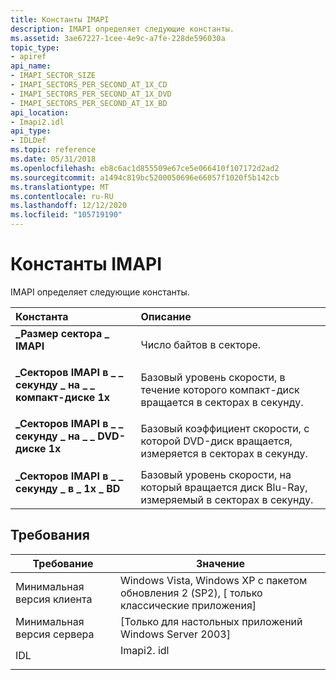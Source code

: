 ```yaml
---
title: Константы IMAPI
description: IMAPI определяет следующие константы.
ms.assetid: 3ae67227-1cee-4e9c-a7fe-228de596030a
topic_type:
- apiref
api_name:
- IMAPI_SECTOR_SIZE
- IMAPI_SECTORS_PER_SECOND_AT_1X_CD
- IMAPI_SECTORS_PER_SECOND_AT_1X_DVD
- IMAPI_SECTORS_PER_SECOND_AT_1X_BD
api_location:
- Imapi2.idl
api_type:
- IDLDef
ms.topic: reference
ms.date: 05/31/2018
ms.openlocfilehash: eb8c6ac1d855509e67ce5e066410f107172d2ad2
ms.sourcegitcommit: a1494c819bc5200050696e66057f1020f5b142cb
ms.translationtype: MT
ms.contentlocale: ru-RU
ms.lasthandoff: 12/12/2020
ms.locfileid: "105719190"
---
```

# <a name="imapi-constants"></a>Константы IMAPI

IMAPI определяет следующие константы.



| Константа                                                                                                                                                                                                                          | Описание                                                                              |
|:----------------------------------------------------------------------------------------------------------------------------------------------------------------------------------------------------------------------------------|:-----------------------------------------------------------------------------------------|
| <span id="IMAPI_SECTOR_SIZE"></span><span id="imapi_sector_size"></span><dl> <dt>**\_Размер сектора \_ IMAPI**</dt> </dl>                                                        | Число байтов в секторе.<br/>                                                  |
| <span id="IMAPI_SECTORS_PER_SECOND_AT_1X_CD"></span><span id="imapi_sectors_per_second_at_1x_cd"></span><dl> <dt>**\_Секторов IMAPI в \_ \_ секунду \_ на \_ \_ компакт-диске 1x**</dt> </dl>    | Базовый уровень скорости, в течение которого компакт-диск вращается в секторах в секунду.<br/>           |
| <span id="IMAPI_SECTORS_PER_SECOND_AT_1X_DVD"></span><span id="imapi_sectors_per_second_at_1x_dvd"></span><dl> <dt>**\_Секторов IMAPI в \_ \_ секунду \_ на \_ \_ DVD-диске 1x**</dt> </dl> | Базовый коэффициент скорости, с которой DVD-диск вращается, измеряется в секторах в секунду.<br/>          |
| <span id="IMAPI_SECTORS_PER_SECOND_AT_1X_BD"></span><span id="imapi_sectors_per_second_at_1x_bd"></span><dl> <dt>**\_Секторов IMAPI в \_ \_ секунду \_ в \_ 1x \_ BD**</dt> </dl>    | Базовый уровень скорости, на который вращается диск Blu-Ray, измеряемый в секторах в секунду.<br/> |



## <a name="requirements"></a>Требования



| Требование | Значение |
|-------------------------------------|---------------------------------------------------------------------------------------|
| Минимальная версия клиента<br/> | Windows Vista, Windows XP с пакетом обновления 2 (SP2), \[ только классические приложения\]<br/>                   |
| Минимальная версия сервера<br/> | \[Только для настольных приложений Windows Server 2003\]<br/>                                  |
| IDL<br/>                      | <dl> <dt>Imapi2. idl</dt> </dl> |



 

 





